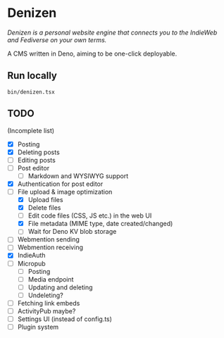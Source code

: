 # Denizen

_Denizen is a personal website engine that connects you to the IndieWeb and
Fediverse on your own terms._

A CMS written in Deno, aiming to be one-click deployable.

## Run locally

~~~
bin/denizen.tsx
~~~

## TODO

(Incomplete list)

- [X] Posting
- [X] Deleting posts
- [ ] Editing posts
- [ ] Post editor
  - [ ] Markdown and WYSIWYG support
- [X] Authentication for post editor
- [ ] File upload & image optimization
  - [X] Upload files
  - [X] Delete files
  - [ ] Edit code files (CSS, JS etc.) in the web UI
  - [X] File metadata (MIME type, date created/changed)
  - [ ] Wait for Deno KV blob storage
- [ ] Webmention sending
- [ ] Webmention receiving
- [X] IndieAuth
- [ ] Micropub
  - [ ] Posting
  - [ ] Media endpoint
  - [ ] Updating and deleting
  - [ ] Undeleting?
- [ ] Fetching link embeds
- [ ] ActivityPub maybe?
- [ ] Settings UI (instead of config.ts)
- [ ] Plugin system
